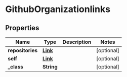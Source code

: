
# GithubOrganizationlinks

## Properties
Name | Type | Description | Notes
------------ | ------------- | ------------- | -------------
**repositories** | [**Link**](Link.md) |  |  [optional]
**self** | [**Link**](Link.md) |  |  [optional]
**_class** | **String** |  |  [optional]




